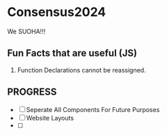 # Consensus2024
 We SUOHA!!!


## Fun Facts that are useful (JS)
1. Function Declarations cannot be reassigned.

## PROGRESS
- [ ] Seperate All Components For Future Purposes
- [ ] Website Layouts
- [ ] 